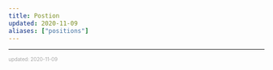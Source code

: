 ```yaml
---
title: Postion
updated: 2020-11-09
aliases: ["positions"]
---
```


---

<sup><sub><font color="#a6a6a6">updated: 2020-11-09</font></sub></sup>
